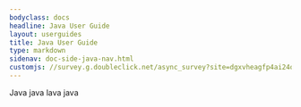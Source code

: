 ```yaml
---
bodyclass: docs
headline: Java User Guide
layout: userguides
title: Java User Guide
type: markdown
sidenav: doc-side-java-nav.html
customjs: //survey.g.doubleclick.net/async_survey?site=dgxvheagfp4ai24o6y2ammm5fe
---
```

Java java lava java
